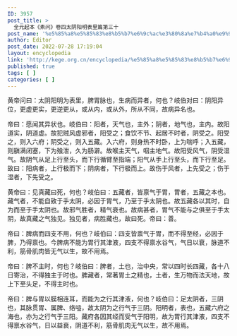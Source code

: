 ```yaml
---
ID: 3957
post_title: >
  全元起本《素问》卷四太阴阳明表里篇第三十
post_name: '%e5%85%a8%e5%85%83%e8%b5%b7%e6%9c%ac%e3%80%8a%e7%b4%a0%e9%97%ae%e3%80%8b%e5%8d%b7%e5%9b%9b%e5%a4%aa%e9%98%b4%e9%98%b3%e6%98%8e%e8%a1%a8%e9%87%8c%e7%af%87%e7%ac%ac%e4%b8%89%e5%8d%81'
author: Editor
post_date: 2022-07-28 17:19:04
layout: encyclopedia
link: 'http://kege.org.cn/encyclopedia/%e5%85%a8%e5%85%83%e8%b5%b7%e6%9c%ac%e3%80%8a%e7%b4%a0%e9%97%ae%e3%80%8b%e5%8d%b7%e5%9b%9b%e5%a4%aa%e9%98%b4%e9%98%b3%e6%98%8e%e8%a1%a8%e9%87%8c%e7%af%87%e7%ac%ac%e4%b8%89%e5%8d%81'
published: true
tags: [ ]
categories: [ ]
---
```

黄帝问曰：太阴阳明为表里，脾胃脉也，生病而异者，何也？岐伯对曰：阴阳异位，更虚更实，更逆更从，或从内，或从外，所从不同，故病异名也。

帝曰：愿闻其异状也。岐伯曰：阳者，天气也，主外；阴者，地气也，主内。故阳道实，阴道虚。故犯贼风虚邪者，阳受之；食饮不节、起居不时者，阴受之。阳受之，则入六府；阴受之，则入五藏。入六府，则身热不时卧，上为喘呼；入五藏，则䐜满闭塞，下为飱泄，久为肠澼。故喉主天气，咽主地气。故阳受风气，阴受湿气。故阴气从足上行至头，而下行循臂至指端；阳气从手上行至头，而下行至足。故曰：阳病者，上行极而下；阴病者，下行极而上。故伤于风者，上先受之；伤于湿者，下先受之。

黄帝曰：见真藏曰死，何也？岐伯曰：五藏者，皆禀气于胃，胃者，五藏之本也。藏气者，不能自致于手太阴，必因于胃气，乃至于手太阴也。故五藏各以其时，自为而至于手太阴也。故邪气胜者，精气衰也。故病甚者，胃气不能与之俱至于手太阴，故真藏之气独见。独见者，病胜藏也，故曰死。帝曰：善。

帝曰：脾病而四支不用，何也？岐伯曰：四支皆禀气于胃，而不得至经，必因于脾，乃得禀也。今脾病不能为胃行其津液，四支不得禀水谷气，气日以衰，脉道不利，筋骨肌肉皆无气以生，故不用焉。

帝曰：脾不主时，何也？岐伯曰：脾者，土也，治中央，常以四时长四藏，各十八日寄治，不得独主于时也。脾藏者，常著胃土之精也，土者，生万物而法天地，故上下至头足，不得主时也。

帝曰：脾与胃以膜相连耳，而能为之行其津液，何也？岐伯曰：足太阴者，三阴也，其脉贯胃、属脾、络嗌，故太阴为之行气于三阴。阳明者，表也，五藏六府之海也，亦为之行气于三阳。藏府各因其经而受气于阳明，故为胃行其津液，四支不得禀水谷气，日以益衰，阴道不利，筋骨肌肉无气以生，故不用焉。